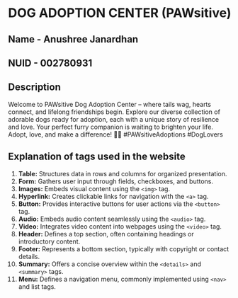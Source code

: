 # DOG ADOPTION CENTER (PAWsitive)
## Name - Anushree Janardhan
## NUID - 002780931

## Description
Welcome to PAWsitive Dog Adoption Center – where tails wag, hearts connect, and lifelong friendships begin. Explore our diverse collection of adorable dogs ready for adoption, each with a unique story of resilience and love. Your perfect furry companion is waiting to brighten your life. Adopt, love, and make a difference! 🐾🏡 #PAWsitiveAdoptions #DogLovers

## Explanation of tags used in the website

1. **Table:** Structures data in rows and columns for organized presentation.
2. **Form:** Gathers user input through fields, checkboxes, and buttons.
3. **Images:** Embeds visual content using the `<img>` tag.
4. **Hyperlink:** Creates clickable links for navigation with the `<a>` tag.
5. **Button:** Provides interactive buttons for user actions via the `<button>` tag.
6. **Audio:** Embeds audio content seamlessly using the `<audio>` tag.
7. **Video:** Integrates video content into webpages using the `<video>` tag.
8. **Header:** Defines a top section, often containing headings or introductory content.
9. **Footer:** Represents a bottom section, typically with copyright or contact details.
10. **Summary:** Offers a concise overview within the `<details>` and `<summary>` tags.
11. **Menu:** Defines a navigation menu, commonly implemented using `<nav>` and list tags.
